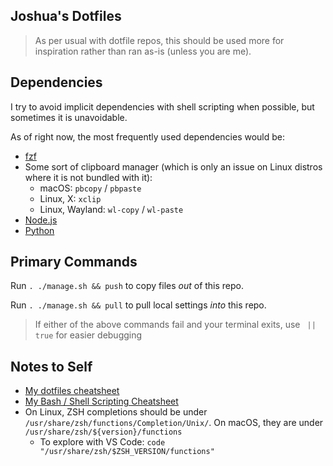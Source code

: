 ## Joshua's Dotfiles

>  As per usual with dotfile repos, this should be used more for inspiration rather than ran as-is (unless you are me).

## Dependencies

I try to avoid implicit dependencies with shell scripting when possible, but sometimes it is unavoidable.

As of right now, the most frequently used dependencies would be:

- [fzf](https://github.com/junegunn/fzf)
- Some sort of clipboard manager (which is only an issue on Linux distros where it is not bundled with it):
	- macOS: `pbcopy` / `pbpaste`
	- Linux, X: `xclip`
	- Linux, Wayland: `wl-copy` / `wl-paste`
- [Node.js](https://nodejs.org/en)
- [Python](https://www.python.org/)

## Primary Commands

Run `. ./manage.sh && push` to copy files _out_ of this repo.

Run `. ./manage.sh && pull` to pull local settings _into_ this repo.

> If either of the above commands fail and your terminal exits, use ` || true` for easier debugging

## Notes to Self

- [My dotfiles cheatsheet](https://docs.joshuatz.com/cheatsheets/dotfiles/)
- [My Bash / Shell Scripting Cheatsheet](https://docs.joshuatz.com/cheatsheets/bash-and-shell/)
- On Linux, ZSH completions should be under `/usr/share/zsh/functions/Completion/Unix/`. On macOS, they are under `/usr/share/zsh/${version}/functions`
	- To explore with VS Code: `code "/usr/share/zsh/$ZSH_VERSION/functions"`
